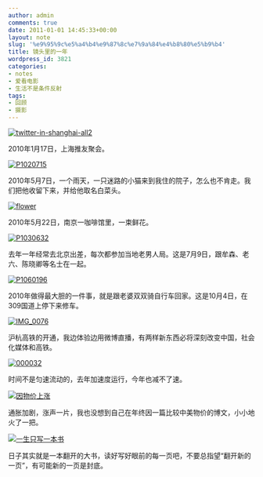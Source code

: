 ```yaml
---
author: admin
comments: true
date: 2011-01-01 14:45:33+00:00
layout: note
slug: '%e9%95%9c%e5%a4%b4%e9%87%8c%e7%9a%84%e4%b8%80%e5%b9%b4'
title: 镜头里的一年
wordpress_id: 3821
categories:
- notes
- 爱看电影
- 生活不是条件反射
tags:
- 回顾
- 摄影
---
```


[![twitter-in-shanghai-all2](http://farm5.static.flickr.com/4011/4284366734_5b765810a4_z.jpg)](http://www.flickr.com/photos/lookoo/4284366734/)

2010年1月17日，上海推友聚会。

[![P1020715](http://farm5.static.flickr.com/4093/4747967508_dc5ca66b5f_z.jpg)](http://www.flickr.com/photos/lookoo/4747967508/)

2010年5月7日，一个雨天，一只迷路的小猫来到我住的院子，怎么也不肯走。我们把他收留下来，并给他取名白菜头。

[![flower](http://farm5.static.flickr.com/4065/4636576770_10390738ba_z.jpg)](http://www.flickr.com/photos/lookoo/4636576770/)

2010年5月22日，南京一咖啡馆里，一束鲜花。

[![P1030632](http://farm5.static.flickr.com/4120/4778996288_8f4538c0f9_z.jpg)](http://www.flickr.com/photos/lookoo/4778996288/)

去年一年经常去北京出差，每次都参加当地老男人局。这是7月9日，跟牟森、老六、陈晓卿等名士在一起。

[![P1060196](http://farm5.static.flickr.com/4108/5079648704_411ce55ff5_z.jpg)](http://www.flickr.com/photos/lookoo/5079648704/)

2010年做得最大胆的一件事，就是跟老婆双双骑自行车回家。这是10月4日，在309国道上停下来修车。

[![IMG_0076](http://farm5.static.flickr.com/4092/5117230489_43ed0af7ca_z.jpg)](http://www.flickr.com/photos/lookoo/5117230489/)

沪杭高铁的开通，我边体验边用微博直播，有两样新东西必将深刻改变中国，社会化媒体和高铁。

[![000032](http://farm2.static.flickr.com/1211/5136678362_73fcdcbd3d_z.jpg)](http://www.flickr.com/photos/lookoo/5136678362/)

时间不是匀速流动的，去年加速度运行，今年也减不了速。

[![因物价上涨](http://farm2.static.flickr.com/1404/5169000354_6bcc764e1d_z.jpg)](http://www.flickr.com/photos/lookoo/5169000354/)

通胀加剧，涨声一片，我也没想到自己在年终因一篇比较中美物价的博文，小小地火了一把。

[![一生只写一本书](http://farm5.static.flickr.com/4111/5213499107_97c2da4bf8_z.jpg)](http://www.flickr.com/photos/lookoo/5213499107/)

日子其实就是一本翻开的大书，读好写好眼前的每一页吧，不要总指望“翻开新的一页”，有可能新的一页是封底。
